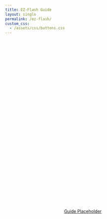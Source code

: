 ```yaml
---
title: EZ-Flash Guide
layout: single
permalink: /ez-flash/
custom_css:
  - /assets/css/buttons.css
---
```


<div style="text-align:center; margin-top: 14vh;">
  <a href="https://github.com/ChimeraGaming/EZ-Flash_Guide" class="glow-button">
    Guide Placeholder
  </a>
</div>
